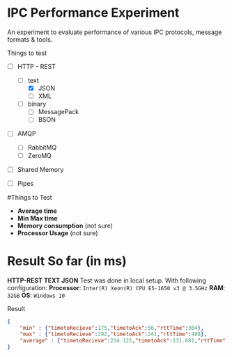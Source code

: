 # IPC Performance Experiment
An experiment to evaluate performance of various IPC protocols, message formats &amp; tools.

Things to test
 - [ ] HTTP - REST
     - [ ] text
          - [x] JSON
          - [ ] XML
     - [ ] binary
          - [ ] MessagePack
          - [ ] BSON
 - [ ] AMQP
     - [ ] RabbitMQ
     - [ ] ZeroMQ
 - [ ] Shared Memory
 - [ ] Pipes


#Things to Test
 - **Average time**
 - **Min Max time**
 - **Memory consumption** (not sure)
 - **Processor Usage** (not sure)

# Result So far (in ms)
**HTTP-REST TEXT JSON**
Test was done in local setup. With following configuration:
**Processor**: `Inter(R) Xeon(R) CPU E5-1650 v3 @ 3.5GHz`
**RAM**: `32GB`
**OS**: `Windows 10`

Result
```json
{
    "min" : {"timetoRecieve":175,"timetoAck":56,"rttTime":304},
    "max" : {"timetoRecieve":292,"timetoAck":241,"rttTime":488},
    "average" : {"timetoRecieve":234.125,"timetoAck":131.681,"rttTime":363.142}
}
```
